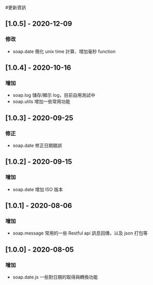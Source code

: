 #更新資訊

## [1.0.5] - 2020-12-09
### 修改

- soap.date 簡化 unix time 計算、增加毫秒 function

## [1.0.4] - 2020-10-16
### 增加

- soap.log 儲存/顯示 log，目前自用測試中
- soap.utils 增加一些常用功能

## [1.0.3] - 2020-09-25
### 修正

- soap.date 修正日期錯誤

## [1.0.2] - 2020-09-15
### 增加

- soap.date 增加 ISO 版本

## [1.0.1] - 2020-08-06
### 增加

- soap.message 常用的一些 Restful api 訊息回傳，以及 json 打包等

## [1.0.0] - 2020-08-05
### 增加

- soap.date.js 一些對日期的取得與轉換功能